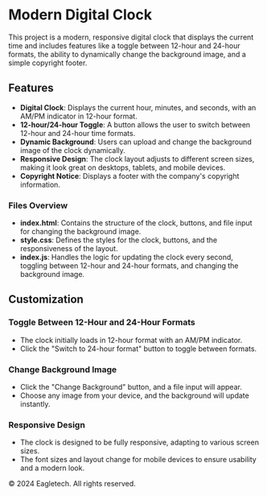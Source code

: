 # Modern Digital Clock

This project is a modern, responsive digital clock that displays the current time and includes features like a toggle between 12-hour and 24-hour formats, the ability to dynamically change the background image, and a simple copyright footer.

## Features

- **Digital Clock**: Displays the current hour, minutes, and seconds, with an AM/PM indicator in 12-hour format.
- **12-hour/24-hour Toggle**: A button allows the user to switch between 12-hour and 24-hour time formats.
- **Dynamic Background**: Users can upload and change the background image of the clock dynamically.
- **Responsive Design**: The clock layout adjusts to different screen sizes, making it look great on desktops, tablets, and mobile devices.
- **Copyright Notice**: Displays a footer with the company's copyright information.

### Files Overview

- **index.html**: Contains the structure of the clock, buttons, and file input for changing the background image.
- **style.css**: Defines the styles for the clock, buttons, and the responsiveness of the layout.
- **index.js**: Handles the logic for updating the clock every second, toggling between 12-hour and 24-hour formats, and changing the background image.

## Customization

### Toggle Between 12-Hour and 24-Hour Formats

- The clock initially loads in 12-hour format with an AM/PM indicator.
- Click the "Switch to 24-hour format" button to toggle between formats.

### Change Background Image

- Click the "Change Background" button, and a file input will appear.
- Choose any image from your device, and the background will update instantly.

### Responsive Design

- The clock is designed to be fully responsive, adapting to various screen sizes.
- The font sizes and layout change for mobile devices to ensure usability and a modern look.

&copy; 2024 Eagletech. All rights reserved.